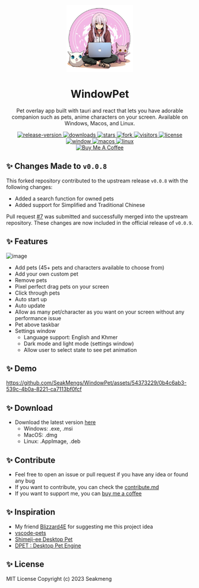 <div align="center">
    <img width="180" src="./public/media/icon.png" alt="WindowPet">
    <h1 align="center">WindowPet</h1>
    <p align="center">Pet overlay app built with tauri and react that lets you have adorable companion such as pets,
        anime characters on your screen. Available on Windows, Macos, and Linux.
    </p>
    <!-- <img src="https://github.com/SeakMengs/WindowPet/actions/workflows/release.yml/badge.svg?event=push" alt="release"> -->
    <!-- release version -->
    <a href="https://github.com/SeakMengs/Windowpet/releases/latest" target="_blank">
        <img src="https://img.shields.io/github/v/release/seakmengs/windowpet" alt="release-version">
    </a>
    <!-- total download -->
    <a href="https://github.com/SeakMengs/Windowpet/releases/latest" target="_blank">
        <img src="https://img.shields.io/github/downloads/seakmengs/windowpet/total" alt="downloads">
    </a>
    <!-- stars -->
    <a href="https://github.com/SeakMengs/WindowPet/stargazers" target="_blank">
        <img src="https://img.shields.io/github/stars/SeakMengs/WindowPet?" alt="stars">
    </a>
    <!-- forks -->
    <a href="https://github.com/SeakMengs/WindowPet/network/members" target="_blank">
        <img src="https://img.shields.io/github/forks/SeakMengs/WindowPet.svg?" alt="fork">
    </a>
    <!-- visitors -->
    <a href="https://github.com/SeakMengs/WindowPet" target="_blank">
        <img src="https://api.visitorbadge.io/api/visitors?path=https%3A%2F%2Fgithub.com%2FSeakMengs%2FWindowPet&countColor=%23263759&style=flat"
            alt="visitors">
    </a>
    <!-- license -->
    <a href="https://github.com/SeakMengs/WindowPet/blob/main/LICENSE.md" target="_blank">
        <img src="https://img.shields.io/github/license/seakmengs/windowpet" alt="license">
    </a>
    <br>
    <!-- window -->
    <a href="https://github.com/SeakMengs/Windowpet/releases/latest" target="_blank">
        <img src="https://img.shields.io/badge/Windows-0078D6?style=flat&logo=windows&logoColor=white" alt="window">
    </a>
    <!-- macos -->
    <a href="https://github.com/SeakMengs/Windowpet/releases/latest" target="_blank">
        <img src="https://img.shields.io/badge/MACOS-adb8c5?style=flat&logo=macos&logoColor=white" alt="macos">
    </a>
    <!-- linux -->
    <a href="https://github.com/SeakMengs/Windowpet/releases/latest" target="_blank">
        <img src="https://img.shields.io/badge/linux-1793D1?style=flat&logo=linux&logoColor=white" alt="linux">
    </a>
    <br>
    <a href="https://www.buymeacoffee.com/seakmeng" target="_blank"><img
            src="https://cdn.buymeacoffee.com/buttons/v2/default-blue.png" alt="Buy Me A Coffee"
            style="height: 40px !important;width: 145px !important;">
    </a>
</div>

## ✨ Changes Made to `v0.0.8`

This forked repository contributed to the upstream release `v0.0.8` with the following changes:
- Added a search function for owned pets
- Added support for Simplified and Traditional Chinese

Pull request [#7](https://github.com/SeakMengs/WindowPet/pull/7) was submitted and successfully merged into the upstream repository. These changes are now included in the official release of `v0.0.9`.

## ✨ Features

![image](https://github.com/SeakMengs/WindowPet/assets/54373229/42ecd3ea-5999-462e-8630-7904a1a3075f)

-   Add pets (45+ pets and characters available to choose from)
-   Add your own custom pet
-   Remove pets
-   Pixel perfect drag pets on your screen
-   Click through pets
-   Auto start up
-   Auto update
-   Allow as many pet/character as you want on your screen without any performance issue
-   Pet above taskbar
-   Settings window
    -   Language support: English and Khmer
    -   Dark mode and light mode (settings window)
    -   Allow user to select state to see pet animation

## ✨ Demo

https://github.com/SeakMengs/WindowPet/assets/54373229/0b4c6ab3-539c-4b0a-8221-ca7113bf0fcf

## ✨ Download

-   Download the latest version [here](https://github.com/SeakMengs/WindowPet/releases/latest)
    -   Windows: .exe, .msi
    -   MacOS: .dmg
    -   Linux: .AppImage, .deb

## ✨ Contribute

-   Feel free to open an issue or pull request if you have any idea or found any bug
-   If you want to contribute, you can check the [contribute.md](https://github.com/SeakMengs/WindowPet/blob/main/contribute.md)
-   If you want to support me, you can [buy me a coffee](https://www.buymeacoffee.com/seakmeng)

## ✨ Inspiration

-   My friend [Blizzard4E](https://github.com/Blizzard4E) for suggesting me this project idea
-   [vscode-pets](https://marketplace.visualstudio.com/items?itemName=tonybaloney.vscode-pets)
-   [Shimeji-ee Desktop Pet](https://kilkakon.com/shimeji/)
-   [DPET : Desktop Pet Engine](https://store.steampowered.com/app/1980920/DPET__Desktop_Pet_Engine/)

## ✨ License

MIT License Copyright (c) 2023 Seakmeng
